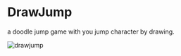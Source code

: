 # DrawJump

a doodle jump game with you jump character by drawing.

![drawjump](https://github.com/koalalone/DrawJump/assets/72703150/59fc6eda-c45b-488a-b42c-c53a96c7aa0c)
